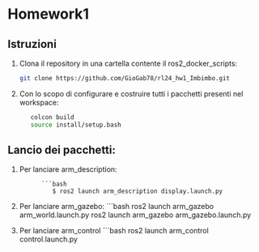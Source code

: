 # Homework1

## Istruzioni 
1. Clona il repository in una cartella contente il ros2_docker_scripts:
   ```bash
   git clone https://github.com/GioGab78/rl24_hw1_Imbimbo.git

2. Con lo scopo di configurare e costruire tutti i pacchetti presenti nel workspace:
   ```bash
      colcon build
      source install/setup.bash

## Lancio dei pacchetti:
1. Per lanciare arm_description:
   
             ```bash
                $ ros2 launch arm_description display.launch.py

2. Per lanciare arm_gazebo:
               ```bash
                ros2 launch arm_gazebo arm_world.launch.py
                ros2 launch arm_gazebo arm_gazebo.launch.py

3. Per lanciare arm_control
               ```bash
                ros2 launch arm_control control.launch.py
                 
